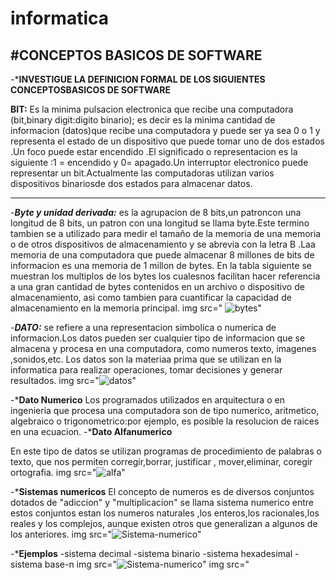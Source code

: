 # informatica
#CONCEPTOS BASICOS DE SOFTWARE
---
-***INVESTIGUE LA DEFINICION FORMAL DE LOS SIGUIENTES CONCEPTOSBASICOS DE SOFTWARE**


**BIT:**
Es la minima pulsacion electronica que recibe una computadora (bit,binary digit:digito binario); es decir es la minima cantidad de informacion (datos)que recibe una computadora y puede ser ya sea 0 o 1
y representa el estado de un dispositivo que puede tomar uno de dos estados .Un foco puede estar encendido .El significado o representacion es la siguiente :1 = encendido y 0= apagado.Un interruptor electronico puede representar un bit.Actualmente las computadoras utilizan varios dispositivos binariosde dos estados para almacenar datos.

---

-***Byte y unidad derivada:***
es la agrupacion de 8 bits,un patroncon una longitud de 8 bits, un patron con una longitud se llama byte.Este termino tambien se a utilizado para medir el tamaño de la memoria de una memoria o de otros dispositivos de almacenamiento y se abrevia con la letra B .Laa memoria de una computadora que puede almacenar  8 millones de bits de informacion es una memoria de 1 millon de bytes.
En la tabla siguiente se muestran los multiplos de los bytes los cualesnos facilitan hacer referencia a una gran cantidad de bytes contenidos en un archivo o dispositivo de almacenamiento, asi como tambien para cuantificar la capacidad de almacenamiento en la memoria principal.
img src=" ![bytes](https://github.com/Belenmejia/informatica1/assets/142844432/bcc20ff0-0276-4713-bc32-c77a92b18c97)"

-***DATO:***
se refiere a una representacion simbolica o numerica de informacion.Los datos pueden ser cualquier tipo de informacion que se almacena y procesa en una computadora, como numeros texto, imagenes ,sonidos,etc.
Los datos son la materiaa prima que se utilizan en la informatica para realizar operaciones, tomar decisiones y generar resultados.
img src="![datos](https://github.com/Belenmejia/informatica1/assets/142844432/82072f82-0c69-44bf-b903-01ecf410f457)"

-***Dato Numerico**
Los programados utilizados en arquitectura o en ingenieria que procesa una computadora son de tipo numerico, aritmetico, algebraico o trigonometrico:por ejemplo, es posible la resolucion de raices en una ecuacion.
-***Dato Alfanumerico** 

En este tipo de datos se utilizan programas de procedimiento de palabras o texto, que nos permiten corregir,borrar, justificar , mover,eliminar, coregir ortografia.
img src="![alfa](https://github.com/Belenmejia/informatica1/assets/142844432/1fa82268-b747-4110-8db0-c92ddcc72657)"

-***Sistemas numericos**
El concepto de numeros es de diversos conjuntos dotados de "adiccion" y  "multiplicacion"
se llama sistema numerico entre estos conjuntos estan los numeros naturales ,los enteros,los racionales,los reales y los complejos, aunque existen otros que generalizan a algunos de los anteriores.
img src="![Sistema-numerico](https://github.com/Belenmejia/informatica1/assets/142844432/29bcddc1-6043-4a46-8cf9-a77adae230bf)"

-***Ejemplos**
-sistema decimal
-sistema binario
-sistema hexadesimal
-sistema base-n
img src="![Sistema-numerico](https://github.com/Belenmejia/informatica1/assets/142844432/3a5ad264-6e52-49a3-b3f2-09681fcf871e)"
img src="










